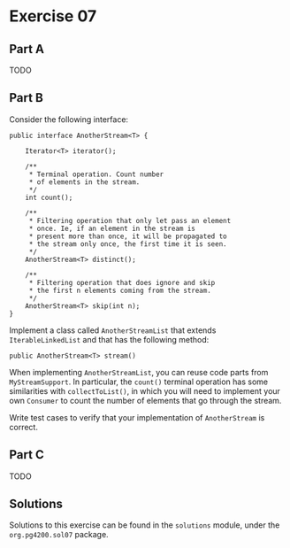 # Exercise 07

## Part A

TODO

## Part B

Consider the following interface:

    public interface AnotherStream<T> {
    
        Iterator<T> iterator();
    
        /**
         * Terminal operation. Count number
         * of elements in the stream.
         */
        int count();
    
        /**
         * Filtering operation that only let pass an element
         * once. Ie, if an element in the stream is
         * present more than once, it will be propagated to
         * the stream only once, the first time it is seen.
         */
        AnotherStream<T> distinct();
    
        /**
         * Filtering operation that does ignore and skip
         * the first n elements coming from the stream.
         */
        AnotherStream<T> skip(int n);
    }

Implement a class called `AnotherStreamList` that extends `IterableLinkedList` and
that has the following method:

    public AnotherStream<T> stream()
    
When implementing `AnotherStreamList`, you can reuse code parts from `MyStreamSupport`.
In particular, the `count()` terminal operation has some similarities with `collectToList()`,
in which you will need to implement your own `Consumer` to count the number of elements
that go through the stream.     

Write test cases to verify that your implementation of `AnotherStream` is correct.

## Part C

TODO

## Solutions

Solutions to this exercise can be found in the `solutions`
module, under the `org.pg4200.sol07` package.